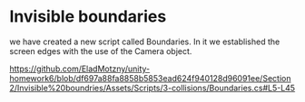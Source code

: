 # Invisible boundaries

we have created a new script called Boundaries.
In it we established the screen edges with the use of the Camera object.

https://github.com/EladMotzny/unity-homework6/blob/df697a88fa8858b5853ead624f940128d96091ee/Section2/Invisible%20boundries/Assets/Scripts/3-collisions/Boundaries.cs#L5-L45

